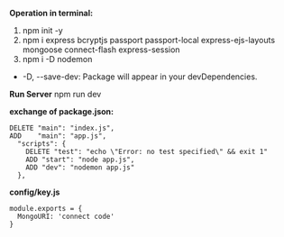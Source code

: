 **Operation in terminal:**
1. npm init -y
2. npm i express bcryptjs passport passport-local express-ejs-layouts mongoose connect-flash express-session
3. npm i -D nodemon
* -D, --save-dev: Package will appear in your devDependencies.<br>

**Run Server**
npm run dev

**exchange of package.json:**
```
DELETE "main": "index.js",
ADD    "main": "app.js",
  "scripts": {
    DELETE "test": "echo \"Error: no test specified\" && exit 1"
    ADD "start": "node app.js", 
    ADD "dev": "nodemon app.js"
  },
  ```

  **config/key.js**
  ```
  module.exports = {
    MongoURI: 'connect code'
}
  ```